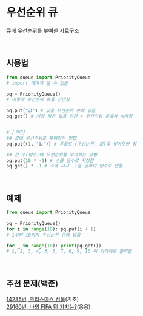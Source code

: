 # 우선순위 큐
 큐에 우선순위를 부여한 자료구조

<br>
 
## 사용법
```python
from queue import PriorityQueue
# import 해야지 쓸 수 있음

pq = PriorityQueue()
# 이렇게 우선순위 큐를 선언함

pq.put("값") # 값을 우선순위 큐에 넣음
pq.get() # 가장 작은 값을 반환 + 우선순위 큐에서 삭제함


# [기타]
## 값에 우선순위를 부여하는 방법
pq.put((1, "값")) # 튜플로 (우선순위, 값)을 넣어주면 됨

## 큰 수(양수)에 우선순위를 부여하는 방법
pq.put(10 * -1) # 수를 음수로 저장함
pq.get() * -1 # 수에 다시 -1을 곱하여 양수로 만듦
```

<br>

## 예제
```python
from queue import PriorityQueue

pq = PriorityQueue()
for i in range(10): pq.put(i + 1) 
# 1부터 10까지 우선순위 큐에 넣음

for _ in range(10): print(pq.get())
# 1, 2, 3, 4, 5, 6, 7, 8, 9, 10 이 차례대로 출력됨
```

<br>

## 추천 문제(백준)
<a href="https://www.acmicpc.net/problem/14235">14235번, 크리스마스 선물</a>(기초) <br>
<a href="https://www.acmicpc.net/problem/29160">29160번, 나의 FIFA 팀 가치는?</a>(응용)
